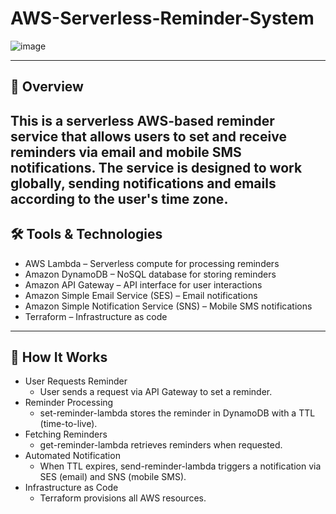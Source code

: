 # AWS-Serverless-Reminder-System

![image](https://github.com/user-attachments/assets/908e243a-623e-42c9-8200-e5d88c7cd59a)

---
## 📌 Overview
This is a serverless AWS-based reminder service that allows users to set and receive reminders via email and mobile SMS notifications. The service is designed to work globally, sending notifications and emails according to the user's time zone. 
---
## 🛠️ Tools & Technologies
- AWS Lambda – Serverless compute for processing reminders
- Amazon DynamoDB – NoSQL database for storing reminders
- Amazon API Gateway – API interface for user interactions
- Amazon Simple Email Service (SES) – Email notifications
- Amazon Simple Notification Service (SNS) – Mobile SMS notifications
- Terraform – Infrastructure as code

---
## 🚀 How It Works
- User Requests Reminder
  - User sends a request via API Gateway to set a reminder.
- Reminder Processing
  - set-reminder-lambda stores the reminder in DynamoDB with a TTL (time-to-live).
- Fetching Reminders
  - get-reminder-lambda retrieves reminders when requested.
- Automated Notification
  - When TTL expires, send-reminder-lambda triggers a notification via SES (email) and SNS (mobile SMS).
- Infrastructure as Code
  - Terraform provisions all AWS resources.
